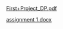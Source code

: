 [First+Project_DP.pdf](https://github.com/OsaidB/comp336_proj1/files/15052101/First%2BProject_DP.pdf)

[assignment 1.docx](https://github.com/OsaidB/comp336_proj1/files/15052102/assignment.1.docx)
